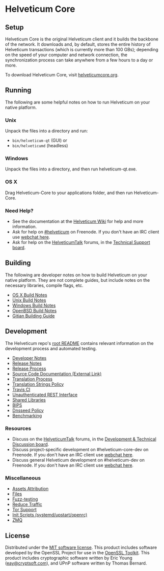 Helveticum Core
=============

Setup
---------------------
Helveticum Core is the original Helveticum client and it builds the backbone of the network. It downloads and, by default, stores the entire history of Helveticum transactions (which is currently more than 100 GBs); depending on the speed of your computer and network connection, the synchronization process can take anywhere from a few hours to a day or more.

To download Helveticum Core, visit [helveticumcore.org](https://helveticumcore.org/en/releases/).

Running
---------------------
The following are some helpful notes on how to run Helveticum on your native platform.

### Unix

Unpack the files into a directory and run:

- `bin/helveticum-qt` (GUI) or
- `bin/helveticumd` (headless)

### Windows

Unpack the files into a directory, and then run helveticum-qt.exe.

### OS X

Drag Helveticum-Core to your applications folder, and then run Helveticum-Core.

### Need Help?

* See the documentation at the [Helveticum Wiki](https://en.helveticum.it/wiki/Main_Page)
for help and more information.
* Ask for help on [#helveticum](http://webchat.freenode.net?channels=helveticum) on Freenode. If you don't have an IRC client use [webchat here](http://webchat.freenode.net?channels=helveticum).
* Ask for help on the [HelveticumTalk](https://helveticumtalk.org/) forums, in the [Technical Support board](https://helveticumtalk.org/index.php?board=4.0).

Building
---------------------
The following are developer notes on how to build Helveticum on your native platform. They are not complete guides, but include notes on the necessary libraries, compile flags, etc.

- [OS X Build Notes](build-osx.md)
- [Unix Build Notes](build-unix.md)
- [Windows Build Notes](build-windows.md)
- [OpenBSD Build Notes](build-openbsd.md)
- [Gitian Building Guide](gitian-building.md)

Development
---------------------
The Helveticum repo's [root README](/README.md) contains relevant information on the development process and automated testing.

- [Developer Notes](developer-notes.md)
- [Release Notes](release-notes.md)
- [Release Process](release-process.md)
- [Source Code Documentation (External Link)](https://dev.visucore.com/helveticum/doxygen/)
- [Translation Process](translation_process.md)
- [Translation Strings Policy](translation_strings_policy.md)
- [Travis CI](travis-ci.md)
- [Unauthenticated REST Interface](REST-interface.md)
- [Shared Libraries](shared-libraries.md)
- [BIPS](bips.md)
- [Dnsseed Policy](dnsseed-policy.md)
- [Benchmarking](benchmarking.md)

### Resources
* Discuss on the [HelveticumTalk](https://helveticumtalk.org/) forums, in the [Development & Technical Discussion board](https://helveticumtalk.org/index.php?board=6.0).
* Discuss project-specific development on #helveticum-core-dev on Freenode. If you don't have an IRC client use [webchat here](http://webchat.freenode.net/?channels=helveticum-core-dev).
* Discuss general Helveticum development on #helveticum-dev on Freenode. If you don't have an IRC client use [webchat here](http://webchat.freenode.net/?channels=helveticum-dev).

### Miscellaneous
- [Assets Attribution](assets-attribution.md)
- [Files](files.md)
- [Fuzz-testing](fuzzing.md)
- [Reduce Traffic](reduce-traffic.md)
- [Tor Support](tor.md)
- [Init Scripts (systemd/upstart/openrc)](init.md)
- [ZMQ](zmq.md)

License
---------------------
Distributed under the [MIT software license](/COPYING).
This product includes software developed by the OpenSSL Project for use in the [OpenSSL Toolkit](https://www.openssl.org/). This product includes
cryptographic software written by Eric Young ([eay@cryptsoft.com](mailto:eay@cryptsoft.com)), and UPnP software written by Thomas Bernard.
